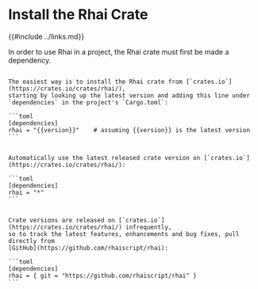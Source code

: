 Install the Rhai Crate
======================

{{#include ../links.md}}

In order to use Rhai in a project, the Rhai crate must first be made a dependency.


~~~admonish info "Use specific version"

The easiest way is to install the Rhai crate from [`crates.io`](https://crates.io/crates/rhai/),
starting by looking up the latest version and adding this line under `dependencies` in the project's `Cargo.toml`:

```toml
[dependencies]
rhai = "{{version}}"    # assuming {{version}} is the latest version
```
~~~

~~~admonish note "Use latest release version"

Automatically use the latest released crate version on [`crates.io`](https://crates.io/crates/rhai/):

```toml
[dependencies]
rhai = "*"
```
~~~

~~~admonish tip "Use latest development version"

Crate versions are released on [`crates.io`](https://crates.io/crates/rhai/) infrequently,
so to track the latest features, enhancements and bug fixes, pull directly from
[GitHub](https://github.com/rhaiscript/rhai):

```toml
[dependencies]
rhai = { git = "https://github.com/rhaiscript/rhai" }
```
~~~
